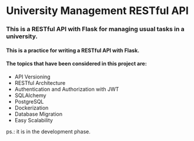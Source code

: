 # University Management RESTful API

### This is a RESTful API with Flask for managing usual tasks in a university.

#### This is a practice for writing a RESTful API with Flask.
#### The topics that have been considered in this project are:
- API Versioning
- RESTful Architecture
- Authentication and Authorization with JWT
- SQLAlchemy
- PostgreSQL
- Dockerization
- Database Migration
- Easy Scalability

ps.: it is in the development phase.